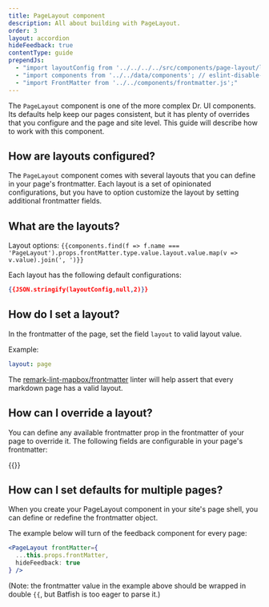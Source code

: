 ```yaml
---
title: PageLayout component
description: All about building with PageLayout.
order: 3
layout: accordion
hideFeedback: true
contentType: guide
prependJs:
  - "import layoutConfig from '../../../../src/components/page-layout/layout.config.js'"
  - "import components from '../../data/components'; // eslint-disable-line"
  - "import FrontMatter from '../../components/frontmatter.js';"
---
```


The `PageLayout` component is one of the more complex Dr. UI components. Its defaults help keep our pages consistent, but it has plenty of overrides that you configure and the page and site level. This guide will describe how to work with this component.

## How are layouts configured?

The `PageLayout` component comes with several layouts that you can define in your page's frontmatter. Each layout is a set of opinionated configurations, but you have to option customize the layout by setting additional frontmatter fields.

## What are the layouts?

Layout options: `{{components.find(f => f.name === 'PageLayout').props.frontMatter.type.value.layout.value.map(v => v.value).join(', ')}}`

Each layout has the following default configurations:

```json
{{JSON.stringify(layoutConfig,null,2)}}
```

## How do I set a layout?

In the frontmatter of the page, set the field `layout` to valid layout value.

Example:

```yaml
layout: page
```

The [remark-lint-mapbox/frontmatter](https://github.com/mapbox/remark-lint-mapbox/tree/main/frontmatter) linter will help assert that every markdown page has a valid layout.

## How can I override a layout?

You can define any available frontmatter prop in the frontmatter of your page to override it. The following fields are configurable in your page's frontmatter:

{{<FrontMatter />}}

## How can I set defaults for multiple pages?

When you create your PageLayout component in your site's page shell, you can define or redefine the frontmatter object.

The example below will turn of the feedback component for every page:

```jsx
<PageLayout frontMatter={
  ...this.props.frontMatter,
  hideFeedback: true
} />
```

(Note: the frontmatter value in the example above should be wrapped in double `{{`, but Batfish is too eager to parse it.)
